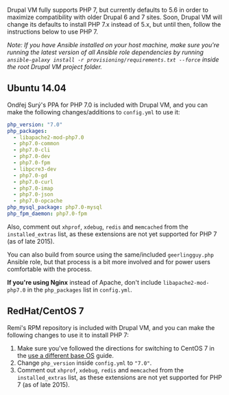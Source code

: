 Drupal VM fully supports PHP 7, but currently defaults to 5.6 in order to maximize compatibility with older Drupal 6 and 7 sites. Soon, Drupal VM will change its defaults to install PHP 7.x instead of 5.x, but until then, follow the instructions below to use PHP 7.

_Note: If you have Ansible installed on your host machine, make sure you're running the latest version of all Ansible role dependencies by running `ansible-galaxy install -r provisioning/requirements.txt --force` inside the root Drupal VM project folder._

## Ubuntu 14.04

Ondřej Surý's PPA for PHP 7.0 is included with Drupal VM, and you can make the following changes/additions to `config.yml` to use it:

```yaml
php_version: "7.0"
php_packages:
  - libapache2-mod-php7.0
  - php7.0-common
  - php7.0-cli
  - php7.0-dev
  - php7.0-fpm
  - libpcre3-dev
  - php7.0-gd
  - php7.0-curl
  - php7.0-imap
  - php7.0-json
  - php7.0-opcache
php_mysql_package: php7.0-mysql
php_fpm_daemon: php7.0-fpm
```

Also, comment out `xhprof`, `xdebug`, `redis` and `memcached` from the `installed_extras` list, as these extensions are not yet supported for PHP 7 (as of late 2015).

You can also build from source using the same/included `geerlingguy.php` Ansible role, but that process is a bit more involved and for power users comfortable with the process.

**If you're using Nginx** instead of Apache, don't include `libapache2-mod-php7.0` in the `php_packages` list in `config.yml`.

## RedHat/CentOS 7

Remi's RPM repository is included with Drupal VM, and you can make the following changes to use it to install PHP 7:

  1. Make sure you've followed the directions for switching to CentOS 7 in the [use a different base OS](https://github.com/geerlingguy/drupal-vm/wiki/Using-Different-Base-OSes) guide.
  2. Change `php_version` inside `config.yml` to `"7.0"`.
  3. Comment out `xhprof`, `xdebug`, `redis` and `memcached` from the `installed_extras` list, as these extensions are not yet supported for PHP 7 (as of late 2015).
